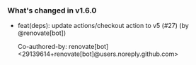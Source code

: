 ### What's changed in v1.6.0

* feat(deps): update actions/checkout action to v5 (#27) (by @renovate[bot])

  Co-authored-by: renovate[bot] <29139614+renovate[bot]@users.noreply.github.com>
